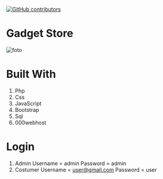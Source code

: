 <a href="https://github.com/drkflh/xirpl3-gadget_store/graphs/contributors"><img alt="GitHub contributors" src="https://img.shields.io/github/contributors/drkflh/xirpl3-gadget_store?color=2b9348"></a>
# Gadget Store
![foto](https://user-images.githubusercontent.com/87356765/140611347-2e8dd8d6-4981-47e4-b390-201a16725ffc.png)
# Built With
1. Php
2. Css
3. JavaScript
4. Bootstrap
5. Sql
6. 000webhost
# Login 
1. Admin
  Username = admin
  Password = admin
2. Costumer
  Username = user@gmail.com
  Password = user
